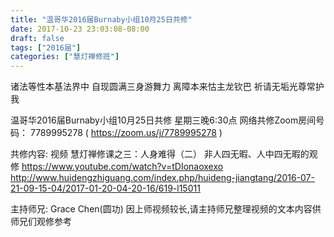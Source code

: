 ```yaml
---
title: "温哥华2016届Burnaby小组10月25日共修"
date: 2017-10-23 23:03:08-08:00
draft: false
tags: ["2016届"]
categories: ["慧灯禅修班"]
---
```

诸法等性本基法界中 自现圆满三身游舞力
离障本来怙主龙钦巴 祈请无垢光尊常护我

温哥华2016届Burnaby小组10月25日共修
星期三晚6:30点
网络共修Zoom房间号码： 7789995278 ( https://zoom.us/j/7789995278 )

共修内容: 
视频 慧灯禅修课之三：人身难得（二）	非人四无暇、人中四无暇的观修 
https://www.youtube.com/watch?v=tDIonaoxexo
http://www.huidengzhiguang.com/index.php/huideng-jiangtang/2016-07-21-09-15-04/2017-01-20-04-20-16/619-l15011

主持师兄: Grace Chen(圆功)
因上师视频较长,请主持师兄整理视频的文本内容供师兄们观修参考
